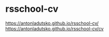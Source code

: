 # rsschool-cv

https://antonladutsko.github.io/rsschool-cv/
https://antonladutsko.github.io/rsschool-cv/cv